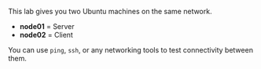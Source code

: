 This lab gives you two Ubuntu machines on the same network.

- **node01** = Server  
- **node02** = Client  

You can use `ping`, `ssh`, or any networking tools to test connectivity between them.
